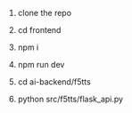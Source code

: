 1. clone the repo
2. cd frontend
3. npm i
4. npm run dev 

5. cd ai-backend/f5tts
6. python src/f5tts/flask_api.py
